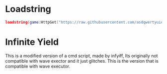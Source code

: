 # Loadstring

```lua
loadstring(game:HttpGet("https://raw.githubusercontent.com/asdqwertyuiop77/RobloxScripts/main/InfiniteYieldForWave.lua"))()
```

# Infinite Yield
This is a modified version of a cmd script, made by infyiff, Its originally not compatible with wave exector and it just glitches. This is the version that is compatible with wave executor.
